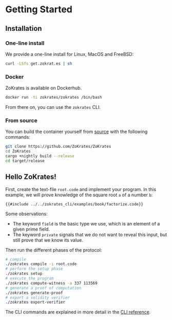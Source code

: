 # Getting Started

## Installation

### One-line install

We provide a one-line install for Linux, MacOS and FreeBSD:

```bash
curl -LSfs get.zokrat.es | sh
```

### Docker

ZoKrates is available on Dockerhub.

```bash
docker run -ti zokrates/zokrates /bin/bash
```

From there on, you can use the `zokrates` CLI.

### From source

You can build the container yourself from [source](https://github.com/ZoKrates/ZoKrates/) with the following commands:

```bash
git clone https://github.com/ZoKrates/ZoKrates
cd ZoKrates
cargo +nightly build --release
cd target/release
```

## Hello ZoKrates!

First, create the text-file `root.code` and implement your program. In this example, we will prove knowledge of the square root `a` of a number `b`:

```zokrates
{{#include ../../zokrates_cli/examples/book/factorize.code}}
```

Some observations:
- The keyword `field` is the basic type we use, which is an element of a given prime field.
- The keyword `private` signals that we do not want to reveal this input, but still prove that we know its value.

Then run the different phases of the protocol:

```bash
# compile
./zokrates compile -i root.code
# perform the setup phase
./zokrates setup
# execute the program
./zokrates compute-witness -a 337 113569
# generate a proof of computation
./zokrates generate-proof
# export a solidity verifier
./zokrates export-verifier
```

The CLI commands are explained in more detail in the [CLI reference](reference/cli.html).
